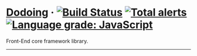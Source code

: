 # [Dodoing](https://www.iwangzh.com/) &middot; [![Build Status](https://travis-ci.com/vocoWone/dodoing.svg?branch=master)](https://travis-ci.com/vocoWone/dodoing) [![Total alerts](https://img.shields.io/lgtm/alerts/g/vocoWone/dodoing.svg?logo=lgtm&logoWidth=18)](https://lgtm.com/projects/g/vocoWone/dodoing/alerts/) [![Language grade: JavaScript](https://img.shields.io/lgtm/grade/javascript/g/vocoWone/dodoing.svg?logo=lgtm&logoWidth=18)](https://lgtm.com/projects/g/vocoWone/dodoing/context:javascript)

Front-End core framework library.

---
